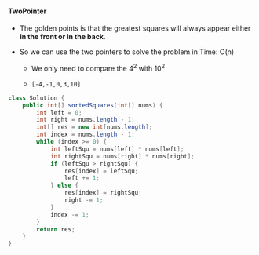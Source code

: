 #### TwoPointer

* The golden points is that the greatest squares will always appear either **in the front or in the back**.

* So we can use the two pointers to solve the problem in Time: O(n)

  * We only need to compare the $4^2$ with $10^2$

  * ```
    [-4,-1,0,3,10]
    ```

```java
class Solution {
    public int[] sortedSquares(int[] nums) {
        int left = 0;
        int right = nums.length - 1;
        int[] res = new int[nums.length];
        int index = nums.length - 1;
        while (index >= 0) {
            int leftSqu = nums[left] * nums[left];
            int rightSqu = nums[right] * nums[right];
            if (leftSqu > rightSqu) {
                res[index] = leftSqu;
                left += 1;
            } else {
                res[index] = rightSqu;
                right -= 1;
            }
            index -= 1;
        }
        return res;
    }
}
```

